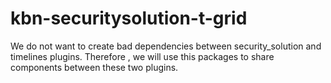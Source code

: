# kbn-securitysolution-t-grid

We do not want to create bad dependencies between security_solution and timelines plugins. Therefore , we will use this packages to share components between these two plugins.
